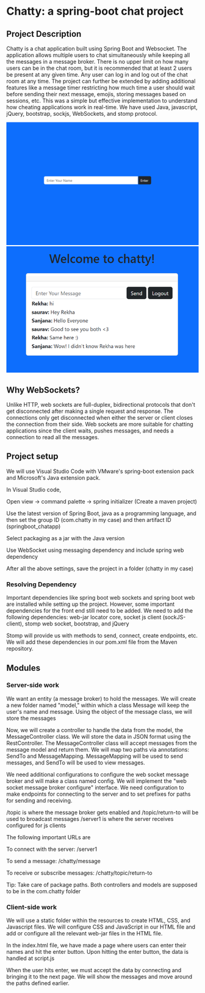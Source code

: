 
# Chatty: a spring-boot chat project 

## Project Description

Chatty is a chat application built using Spring Boot and Websocket. The application allows multiple users to chat simultaneously while keeping all the messages in a message broker. There is no upper limit on how many users can be in the chat room, but it is recommended that at least 2 users be present at any given time. Any user can log in and log out of the chat room at any time. The project can further be extended by adding additional features like a message timer restricting how much time a user should wait before sending their next message, emojis, storing messages based on sessions, etc. This was a simple but effective implementation to understand how cheating applications work in real-time. We have used Java, javascript, jQuery, bootstrap, sockjs, WebSockets, and stomp protocol. 

![Image Alt](https://github.com/sauravnrai/Chatty/blob/main/login%20page.png?raw=true)
![Image Alt](https://github.com/sauravnrai/Chatty/blob/main/Chat%20room.png?raw=true)


## Why WebSockets?

Unlike HTTP, web sockets are full-duplex, bidirectional protocols that don't get disconnected after making a single request and response. The connections only get disconnected when either the server or client closes the connection from their side. Web sockets are more suitable for chatting applications since the client waits, pushes messages, and needs a connection to read all the messages. 




## Project setup

We will use Visual Studio Code with VMware's spring-boot extension pack and Microsoft's Java extension pack. 

In Visual Studio code, 

Open view -> command palette -> spring initializer (Create a maven project)

Use the latest version of Spring Boot, java as a programming language, and then set the group ID (com.chatty in my case) and then artifact ID (springboot_chatapp)

Select packaging as a jar with the Java version

Use WebSocket using messaging dependency and include spring web dependency

After all the above settings, save the project in a folder (chatty in my case)


### Resolving Dependency  

Important dependencies like spring boot web sockets and spring boot web are installed while setting up the project. However, some important dependencies for the front end still need to be added. We need to add the following dependencies: web-jar locator core, socket js client (sockJS-client), stomp web socket, bootstrap, and jQuery

Stomp will provide us with methods to send, connect, create endpoints, etc. We will add these dependencies in our pom.xml file from the Maven repository. 



## Modules

### Server-side work

We want an entity (a message broker) to hold the messages. We will create a new folder named "model," within which a class Message will keep the user's name and message. Using the object of the message class, we will store the messages

Now, we will create a controller to handle the data from the model, the MessageController class. We will store the data in JSON format using the RestController. The MessageController class will accept messages from the message model and return them. We will map two paths via annotations: SendTo and MessageMapping. MessageMapping will be used to send messages, and SendTo will be used to view messages. 

We need additional configurations to configure the web socket message broker and will make a class named config. We will implement the "web socket message broker configure" interface. We need configuration to make endpoints for connecting to the server and to set prefixes for paths for sending and receiving.

/topic is where the message broker gets enabled and /topic/return-to will be used to broadcast messages
/server1 is where the server receives configured for js clients

The following important URLs are  

To connect with the server: /server1

To send a message: /chatty/message

To receive or subscribe messages: /chatty/topic/return-to


Tip: Take care of package paths. Both controllers and models are supposed to be in the com.chatty folder



### Client-side work

We will use a static folder within the resources to create HTML, CSS, and Javascript files. We will configure CSS and JavaScript in our HTML file and add or configure all the relevant web-jar files in the HTML file. 

In the index.html file, we have made a page where users can enter their names and hit the enter button. Upon hitting the enter button, the data is handled at script.js 

When the user hits enter, we must accept the data by connecting and bringing it to the next page. We will show the messages and move around the paths defined earlier. 








